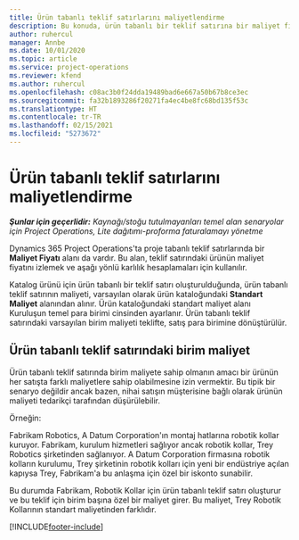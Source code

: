 ```yaml
---
title: Ürün tabanlı teklif satırlarını maliyetlendirme
description: Bu konuda, ürün tabanlı bir teklif satırına bir maliyet fiyatı uygulama hakkında bilgiler sağlanmaktadır.
author: ruhercul
manager: Annbe
ms.date: 10/01/2020
ms.topic: article
ms.service: project-operations
ms.reviewer: kfend
ms.author: ruhercul
ms.openlocfilehash: c08ac3b0f24dda19489bad6e667a50b67b8ce3ec
ms.sourcegitcommit: fa32b1893286f20271fa4ec4be8fc68bd135f53c
ms.translationtype: HT
ms.contentlocale: tr-TR
ms.lasthandoff: 02/15/2021
ms.locfileid: "5273672"
---
```

# <a name="costing-product-based-quote-lines"></a>Ürün tabanlı teklif satırlarını maliyetlendirme

_**Şunlar için geçerlidir:** Kaynağı/stoğu tutulmayanları temel alan senaryolar için Project Operations, Lite dağıtımı-proforma faturalamayı yönetme_


Dynamics 365 Project Operations'ta proje tabanlı teklif satırlarında bir **Maliyet Fiyatı** alanı da vardır. Bu alan, teklif satırındaki ürünün maliyet fiyatını izlemek ve aşağı yönlü karlılık hesaplamaları için kullanılır.

Katalog ürünü için ürün tabanlı bir teklif satırı oluşturulduğunda, ürün tabanlı teklif satırının maliyeti, varsayılan olarak ürün kataloğundaki **Standart Maliyet** alanından alınır. Ürün kataloğundaki standart maliyet alanı Kuruluşun temel para birimi cinsinden ayarlanır. Ürün tabanlı teklif satırındaki varsayılan birim maliyeti teklifte, satış para birimine dönüştürülür.

## <a name="unit-cost-on-a-product-based-quote-line"></a>Ürün tabanlı teklif satırındaki birim maliyet

Ürün tabanlı teklif satırında birim maliyete sahip olmanın amacı bir ürünün her satışta farklı maliyetlere sahip olabilmesine izin vermektir. Bu tipik bir senaryo değildir ancak bazen, nihai satışın müşterisine bağlı olarak ürünün maliyeti tedarikçi tarafından düşürülebilir.

Örneğin:

Fabrikam Robotics, A Datum Corporation'ın montaj hatlarına robotik kollar kuruyor. Fabrikam, kurulum hizmetleri sağlıyor ancak robotik kollar, Trey Robotics şirketinden sağlanıyor. A Datum Corporation firmasına robotik kolların kurulumu, Trey şirketinin robotik kolları için yeni bir endüstriye açılan kapıysa Trey, Fabrikam'a bu anlaşma için özel bir iskonto sunabilir.

Bu durumda Fabrikam, Robotik Kollar için ürün tabanlı teklif satırı oluşturur ve bu teklif için birim başına özel bir maliyet girer. Bu maliyet, Trey Robotik Kollarının standart maliyetinden farklıdır.


[!INCLUDE[footer-include](../../includes/footer-banner.md)]